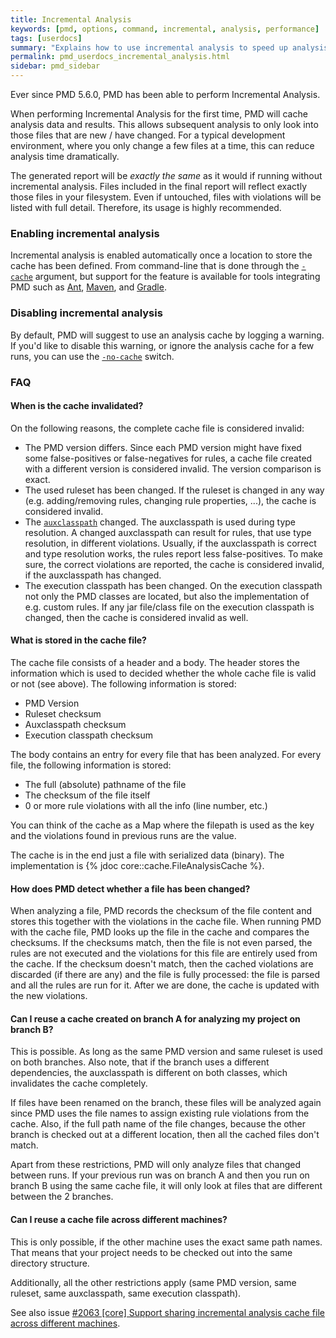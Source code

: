 ```yaml
---
title: Incremental Analysis
keywords: [pmd, options, command, incremental, analysis, performance]
tags: [userdocs]
summary: "Explains how to use incremental analysis to speed up analysis"
permalink: pmd_userdocs_incremental_analysis.html
sidebar: pmd_sidebar
---
```


Ever since PMD 5.6.0, PMD has been able to perform Incremental Analysis.

When performing Incremental Analysis for the first time, PMD will cache analysis data and results.
This allows subsequent analysis to only look into those files that are new / have changed. For
a typical development environment, where you only change a few files at a time, this can reduce
analysis time dramatically.

The generated report will be *exactly the same* as it would if running without incremental analysis.
Files included in the final report will reflect exactly those files in your filesystem. Even if
untouched, files with violations will be listed with full detail. Therefore, its usage is highly recommended.


### Enabling incremental analysis

Incremental analysis is enabled automatically once a location to store the cache has been defined.
From command-line that is done through the [`-cache`](pmd_userdocs_cli_reference.html#cache) argument, but support for the feature is
available for tools integrating PMD such as [Ant](pmd_userdocs_tools_ant.html),
[Maven](pmd_userdocs_tools_maven.html), and [Gradle](pmd_userdocs_tools_gradle.html).


### Disabling incremental analysis

By default, PMD will suggest to use an analysis cache by logging a warning.
If you'd like to disable this warning, or ignore the analysis cache for a
few runs, you can use the [`-no-cache`](pmd_userdocs_cli_reference.html#no-cache) switch.


### FAQ

#### When is the cache invalidated?

On the following reasons, the complete cache file is considered invalid:

* The PMD version differs. Since each PMD version might have fixed some false-positives or false-negatives for rules,
  a cache file created with a different version is considered invalid. The version comparison is exact.
* The used ruleset has been changed. If the ruleset is changed in any way (e.g. adding/removing rules, changing
  rule properties, ...), the cache is considered invalid.
* The [`auxclasspath`](pmd_userdocs_cli_reference.html#auxclasspath) changed. The auxclasspath is used during
  type resolution. A changed auxclasspath can result for rules, that use type resolution, in different
  violations. Usually, if the auxclasspath is correct and type resolution works, the rules report less false-positives.
  To make sure, the correct violations are reported, the cache is considered invalid, if the auxclasspath has changed.
* The execution classpath has been changed. On the execution classpath not only the PMD classes are located, but also
  the implementation of e.g. custom rules. If any jar file/class file on the execution classpath is changed, then
  the cache is considered invalid as well.

#### What is stored in the cache file?

The cache file consists of a header and a body. The header stores the information which is used to decided
whether the whole cache file is valid or not (see above). The following information is stored:

* PMD Version
* Ruleset checksum
* Auxclasspath checksum
* Execution classpath checksum

The body contains an entry for every file that has been analyzed. For every file, the following information
is stored:

* The full (absolute) pathname of the file
* The checksum of the file itself
* 0 or more rule violations with all the info (line number, etc.)

You can think of the cache as a Map where the filepath is used as the key
and the violations found in previous runs are the value.

The cache is in the end just a file with serialized data (binary). The implementation is
{% jdoc core::cache.FileAnalysisCache %}.

#### How does PMD detect whether a file has been changed?

When analyzing a file, PMD records the checksum of the file content and stores this
together with the violations in the cache file. When running PMD with the cache file,
PMD looks up the file in the cache and compares the checksums.
If the checksums match, then the file is not even parsed, the rules
are not executed and the violations for this file are entirely used from the cache.
If the checksum doesn't match, then the cached violations are discarded (if there are any)
and the file is fully processed: the file is parsed and all the rules are run for it.
After we are done, the cache is updated with the new violations.

#### Can I reuse a cache created on branch A for analyzing my project on branch B?

This is possible. As long as the same PMD version and same ruleset is used on both branches.
Also note, that if the branch uses a different dependencies, the auxclasspath is different on both
classes, which invalidates the cache completely.

If files have been renamed on the branch, these files will be analyzed again since PMD uses
the file names to assign existing rule violations from the cache. Also, if the full path name
of the file changes, because the other branch is checked out at a different location, then all
the cached files don't match.

Apart from these restrictions, PMD will only analyze files that changed between runs.
If your previous run was on branch A and then you run on branch B using the same cache file,
it will only look at files that are different between the 2 branches.

#### Can I reuse a cache file across different machines?

This is only possible, if the other machine uses the exact same path names. That means that
your project needs to be checked out into the same directory structure.

Additionally, all the other restrictions apply (same PMD version, same ruleset, same auxclasspath,
same execution classpath).

See also issue [#2063 [core] Support sharing incremental analysis cache file across different machines](https://github.com/pmd/pmd/issues/2063).
